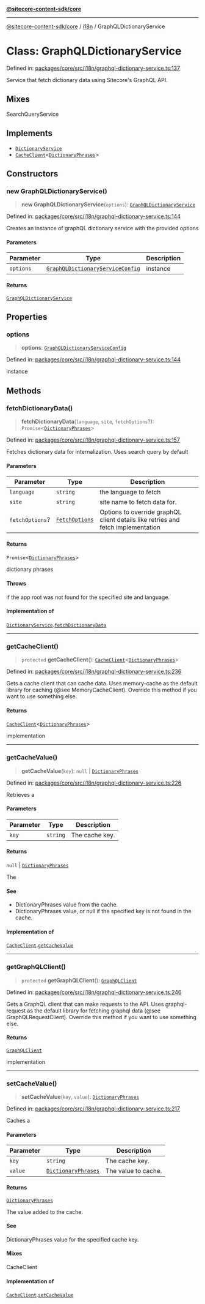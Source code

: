 [**@sitecore-content-sdk/core**](../../README.md)

***

[@sitecore-content-sdk/core](../../README.md) / [i18n](../README.md) / GraphQLDictionaryService

# Class: GraphQLDictionaryService

Defined in: [packages/core/src/i18n/graphql-dictionary-service.ts:137](https://github.com/Sitecore/content-sdk/blob/5647269998b9306151914ae421806dad763f924a/packages/core/src/i18n/graphql-dictionary-service.ts#L137)

Service that fetch dictionary data using Sitecore's GraphQL API.

## Mixes

SearchQueryService<DictionaryQueryResult>

## Implements

- [`DictionaryService`](../interfaces/DictionaryService.md)
- [`CacheClient`](../../index/interfaces/CacheClient.md)\<[`DictionaryPhrases`](../interfaces/DictionaryPhrases.md)\>

## Constructors

### new GraphQLDictionaryService()

> **new GraphQLDictionaryService**(`options`): [`GraphQLDictionaryService`](GraphQLDictionaryService.md)

Defined in: [packages/core/src/i18n/graphql-dictionary-service.ts:144](https://github.com/Sitecore/content-sdk/blob/5647269998b9306151914ae421806dad763f924a/packages/core/src/i18n/graphql-dictionary-service.ts#L144)

Creates an instance of graphQL dictionary service with the provided options

#### Parameters

| Parameter | Type | Description |
| ------ | ------ | ------ |
| `options` | [`GraphQLDictionaryServiceConfig`](../interfaces/GraphQLDictionaryServiceConfig.md) | instance |

#### Returns

[`GraphQLDictionaryService`](GraphQLDictionaryService.md)

## Properties

### options

> **options**: [`GraphQLDictionaryServiceConfig`](../interfaces/GraphQLDictionaryServiceConfig.md)

Defined in: [packages/core/src/i18n/graphql-dictionary-service.ts:144](https://github.com/Sitecore/content-sdk/blob/5647269998b9306151914ae421806dad763f924a/packages/core/src/i18n/graphql-dictionary-service.ts#L144)

instance

## Methods

### fetchDictionaryData()

> **fetchDictionaryData**(`language`, `site`, `fetchOptions`?): `Promise`\<[`DictionaryPhrases`](../interfaces/DictionaryPhrases.md)\>

Defined in: [packages/core/src/i18n/graphql-dictionary-service.ts:157](https://github.com/Sitecore/content-sdk/blob/5647269998b9306151914ae421806dad763f924a/packages/core/src/i18n/graphql-dictionary-service.ts#L157)

Fetches dictionary data for internalization. Uses search query by default

#### Parameters

| Parameter | Type | Description |
| ------ | ------ | ------ |
| `language` | `string` | the language to fetch |
| `site` | `string` | site name to fetch data for. |
| `fetchOptions`? | [`FetchOptions`](../../client/type-aliases/FetchOptions.md) | Options to override graphQL client details like retries and fetch implementation |

#### Returns

`Promise`\<[`DictionaryPhrases`](../interfaces/DictionaryPhrases.md)\>

dictionary phrases

#### Throws

if the app root was not found for the specified site and language.

#### Implementation of

[`DictionaryService`](../interfaces/DictionaryService.md).[`fetchDictionaryData`](../interfaces/DictionaryService.md#fetchdictionarydata)

***

### getCacheClient()

> `protected` **getCacheClient**(): [`CacheClient`](../../index/interfaces/CacheClient.md)\<[`DictionaryPhrases`](../interfaces/DictionaryPhrases.md)\>

Defined in: [packages/core/src/i18n/graphql-dictionary-service.ts:236](https://github.com/Sitecore/content-sdk/blob/5647269998b9306151914ae421806dad763f924a/packages/core/src/i18n/graphql-dictionary-service.ts#L236)

Gets a cache client that can cache data. Uses memory-cache as the default
library for caching (@see MemoryCacheClient). Override this method if you
want to use something else.

#### Returns

[`CacheClient`](../../index/interfaces/CacheClient.md)\<[`DictionaryPhrases`](../interfaces/DictionaryPhrases.md)\>

implementation

***

### getCacheValue()

> **getCacheValue**(`key`): `null` \| [`DictionaryPhrases`](../interfaces/DictionaryPhrases.md)

Defined in: [packages/core/src/i18n/graphql-dictionary-service.ts:226](https://github.com/Sitecore/content-sdk/blob/5647269998b9306151914ae421806dad763f924a/packages/core/src/i18n/graphql-dictionary-service.ts#L226)

Retrieves a

#### Parameters

| Parameter | Type | Description |
| ------ | ------ | ------ |
| `key` | `string` | The cache key. |

#### Returns

`null` \| [`DictionaryPhrases`](../interfaces/DictionaryPhrases.md)

The

#### See

 - DictionaryPhrases value from the cache.
 - DictionaryPhrases value, or null if the specified key is not found in the cache.

#### Implementation of

[`CacheClient`](../../index/interfaces/CacheClient.md).[`getCacheValue`](../../index/interfaces/CacheClient.md#getcachevalue)

***

### getGraphQLClient()

> `protected` **getGraphQLClient**(): [`GraphQLClient`](../../index/interfaces/GraphQLClient.md)

Defined in: [packages/core/src/i18n/graphql-dictionary-service.ts:246](https://github.com/Sitecore/content-sdk/blob/5647269998b9306151914ae421806dad763f924a/packages/core/src/i18n/graphql-dictionary-service.ts#L246)

Gets a GraphQL client that can make requests to the API. Uses graphql-request as the default
library for fetching graphql data (@see GraphQLRequestClient). Override this method if you
want to use something else.

#### Returns

[`GraphQLClient`](../../index/interfaces/GraphQLClient.md)

implementation

***

### setCacheValue()

> **setCacheValue**(`key`, `value`): [`DictionaryPhrases`](../interfaces/DictionaryPhrases.md)

Defined in: [packages/core/src/i18n/graphql-dictionary-service.ts:217](https://github.com/Sitecore/content-sdk/blob/5647269998b9306151914ae421806dad763f924a/packages/core/src/i18n/graphql-dictionary-service.ts#L217)

Caches a

#### Parameters

| Parameter | Type | Description |
| ------ | ------ | ------ |
| `key` | `string` | The cache key. |
| `value` | [`DictionaryPhrases`](../interfaces/DictionaryPhrases.md) | The value to cache. |

#### Returns

[`DictionaryPhrases`](../interfaces/DictionaryPhrases.md)

The value added to the cache.

#### See

DictionaryPhrases value for the specified cache key.

#### Mixes

CacheClient<DictionaryPhrases>

#### Implementation of

[`CacheClient`](../../index/interfaces/CacheClient.md).[`setCacheValue`](../../index/interfaces/CacheClient.md#setcachevalue)
